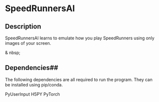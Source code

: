 SpeedRunnersAI
================

## Description ##

SpeedRunnersAI learns to emulate how you play SpeedRunners using only images of your screen.

& nbsp;

## Dependencies##

The following dependencies are all required to run the program. They can be installed using pip/conda.

PyUserInput
H5PY
PyTorch